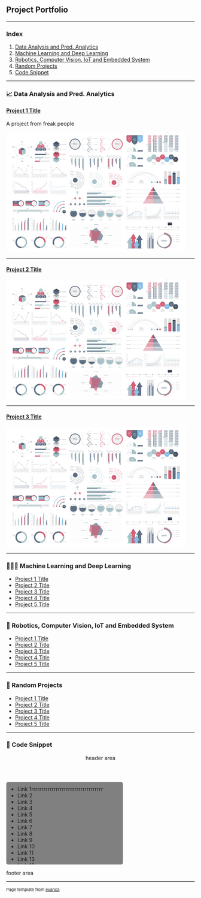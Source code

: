 ## Project Portfolio

---

### Index
1. [Data Analysis and Pred. Analytics](#cat1)
2. [Machine Learning and Deep Learning](#cat2)
3. [Robotics, Computer Vision, IoT and Embedded System](#cat3)
4. [Random Projects](#cat4)
5. [Code Snippet](#cat5)

<a name="cat1"></a>

---

### 📈 Data Analysis and Pred. Analytics

#### [Project 1 Title](/sample_page)

A project from freak people

<img src="images/dummy_thumbnail.jpg?raw=true"/>

---

#### [Project 2 Title](/pdf/sample_presentation.pdf)
<img src="images/dummy_thumbnail.jpg?raw=true"/>

---

#### [Project 3 Title](http://example.com/)
<img src="images/dummy_thumbnail.jpg?raw=true"/>

<a name="cat2"></a>

---

### 👨🏾‍💻 Machine Learning and Deep Learning

- [Project 1 Title](http://example.com/)
- [Project 2 Title](http://example.com/)
- [Project 3 Title](http://example.com/)
- [Project 4 Title](http://example.com/)
- [Project 5 Title](http://example.com/)

<a name="cat3"></a>

---

### 🤖 Robotics, Computer Vision, IoT and Embedded System

- [Project 1 Title](http://example.com/)
- [Project 2 Title](http://example.com/)
- [Project 3 Title](http://example.com/)
- [Project 4 Title](http://example.com/)
- [Project 5 Title](http://example.com/)

<a name="cat4"></a>

---

### 🧩 Random Projects

- [Project 1 Title](http://example.com/)
- [Project 2 Title](http://example.com/)
- [Project 3 Title](http://example.com/)
- [Project 4 Title](http://example.com/)
- [Project 5 Title](http://example.com/)

---

### 📌 Code Snippet

<style>snav ul{ background: grey; border-radius: 5px; height:200px; width:50%; overflow:auto; overflow-y:scroll; padding : 10px 30px; }</style>

<header>header area</header>

<snav>

*   Link 1rrrrrrrrrrrrrrrrrrrrrrrrrrrrrrrrrrr
*   Link 2
*   Link 3
*   Link 4
*   Link 5
*   Link 6
*   Link 7
*   Link 8
*   Link 9
*   Link 10
*   Link 11
*   Link 13
*   Link 13

</snav>

<footer>footer area</footer>

---
<p style="font-size:11px">Page template from <a href="https://github.com/evanca/quick-portfolio">evanca</a></p>
<!-- Remove above link if you don't want to attibute -->
